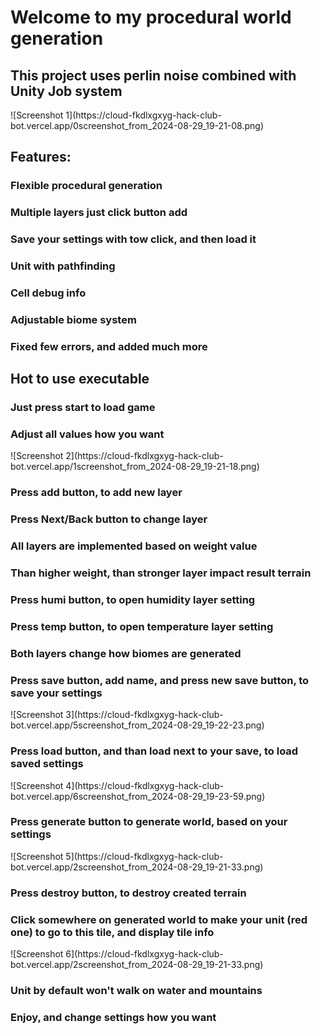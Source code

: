 <h1>Welcome to my procedural world generation</h1>
<h2>This project uses perlin noise combined with Unity Job system</h2>
![Screenshot 1](https://cloud-fkdlxgxyg-hack-club-bot.vercel.app/0screenshot_from_2024-08-29_19-21-08.png)
<h2>Features:</h2>
<h3>Flexible procedural generation</h3>
<h3>Multiple layers just click button add</h3>
<h3>Save your settings with tow click, and then load it</h3>
<h3>Unit with pathfinding</h3>
<h3>Cell debug info</h3>
<h3>Adjustable biome system</h3>
<h3>Fixed few errors, and added much more</h3>

<h2>Hot to use executable</h2>
<h3>Just press start to load game</h3>
<h3>Adjust all values how you want</h3>
![Screenshot 2](https://cloud-fkdlxgxyg-hack-club-bot.vercel.app/1screenshot_from_2024-08-29_19-21-18.png)
<h3>Press add button, to add new layer</h3>
<h3>Press Next/Back button to change layer</h3>
<h3>All layers are implemented based on weight value</h3>
<h3>Than higher weight, than stronger layer impact result terrain </h3>
<h3>Press humi button, to open humidity layer setting</h3>
<h3>Press temp button, to open temperature layer setting</h3>
<h3>Both layers change how biomes are generated</h3>
<h3>Press save button, add name, and press new save button, to save your settings</h3>
![Screenshot 3](https://cloud-fkdlxgxyg-hack-club-bot.vercel.app/5screenshot_from_2024-08-29_19-22-23.png)
<h3>Press load button, and than load next to your save, to load saved settings</h3>
![Screenshot 4](https://cloud-fkdlxgxyg-hack-club-bot.vercel.app/6screenshot_from_2024-08-29_19-23-59.png)
<h3>Press generate button to generate world, based on your settings</h3>
![Screenshot 5](https://cloud-fkdlxgxyg-hack-club-bot.vercel.app/2screenshot_from_2024-08-29_19-21-33.png)
<h3>Press destroy button, to destroy created terrain </h3>
<h3>Click somewhere on generated world to make your unit (red one) to go to this tile, and display tile info</h3>
![Screenshot 6](https://cloud-fkdlxgxyg-hack-club-bot.vercel.app/2screenshot_from_2024-08-29_19-21-33.png)
<h3>Unit by default won't walk on water and mountains</h3>
<h3>Enjoy, and change settings how you want</h3>
